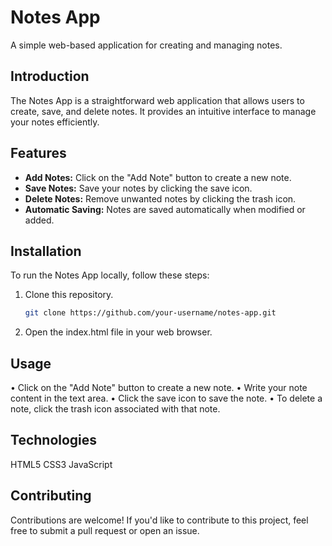 # Notes App

A simple web-based application for creating and managing notes.

## Introduction

The Notes App is a straightforward web application that allows users to create, save, and delete notes. It provides an intuitive interface to manage your notes efficiently.

## Features

- **Add Notes:** Click on the "Add Note" button to create a new note.
- **Save Notes:** Save your notes by clicking the save icon.
- **Delete Notes:** Remove unwanted notes by clicking the trash icon.
- **Automatic Saving:** Notes are saved automatically when modified or added.

## Installation

To run the Notes App locally, follow these steps:

1. Clone this repository.
   ```bash
   git clone https://github.com/your-username/notes-app.git

2. Open the index.html file in your web browser.

## Usage
• Click on the "Add Note" button to create a new note.
• Write your note content in the text area.
• Click the save icon to save the note.
• To delete a note, click the trash icon associated with that note.

## Technologies
HTML5
CSS3
JavaScript

## Contributing
Contributions are welcome! If you'd like to contribute to this project, feel free to submit a pull request or open an issue.


